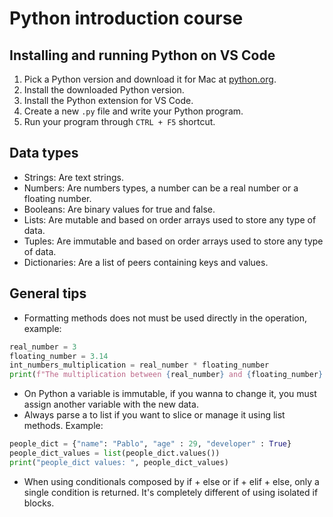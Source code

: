 # Python introduction course

## Installing and running Python on VS Code

1. Pick a Python version and download it for Mac at [python.org](https://www.python.org/downloads/).
2. Install the downloaded Python version.
3. Install the Python extension for VS Code.
4. Create a new `.py` file and write your Python program.
5. Run your program through `CTRL + F5` shortcut.


## Data types

- Strings: Are text strings.
- Numbers: Are numbers types, a number can be a real number or a floating number.
- Booleans: Are binary values for true and false.
- Lists: Are mutable and based on order arrays used to store any type of data.
- Tuples: Are immutable and based on order arrays used to store any type of data.
- Dictionaries: Are a list of peers containing keys and values.

## General tips

- Formatting methods does not must be used directly in the operation, example:
```python
real_number = 3
floating_number = 3.14
int_numbers_multiplication = real_number * floating_number
print(f"The multiplication between {real_number} and {floating_number} is {int(int_numbers_multiplication)}")
```
- On Python a variable is immutable, if you wanna to change it, you must assign another variable with the new data.
- Always parse a to list if you want to slice or manage it using list methods. Example:
```python
people_dict = {"name": "Pablo", "age" : 29, "developer" : True}
people_dict_values = list(people_dict.values())
print("people_dict values: ", people_dict_values)
```
- When using conditionals composed by if + else or if + elif + else, only a single condition is returned. It's completely different of using isolated if blocks.